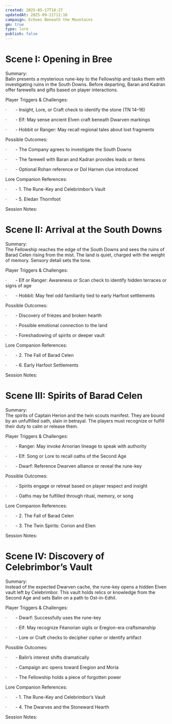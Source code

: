 ```yaml
---
created: 2025-05-17T18:27
updatedAt: 2025-09-21T12:16
campaign: Echoes Beneath the Mountains
gm: true
type: lore
publish: false
---
```



# Scene I: Opening in Bree

Summary:  
Balin presents a mysterious rune-key to the Fellowship and tasks them with investigating ruins in the South Downs. Before departing, Baran and Kadran offer farewells and gifts based on player interactions.

Player Triggers & Challenges:

·       - Insight, Lore, or Craft check to identify the stone (TN 14–16)

·       - Elf: May sense ancient Elven craft beneath Dwarven markings

·       - Hobbit or Ranger: May recall regional tales about lost fragments

Possible Outcomes:

·       - The Company agrees to investigate the South Downs

·       - The farewell with Baran and Kadran provides leads or items

·       - Optional Rohan reference or Dol Harnen clue introduced

Lore Companion References:

·       - 1. The Rune-Key and Celebrimbor’s Vault

·       - 5. Eledan Thornfoot

Session Notes:  
  
  
  
  
  
  
  

# Scene II: Arrival at the South Downs

Summary:  
The Fellowship reaches the edge of the South Downs and sees the ruins of Barad Celen rising from the mist. The land is quiet, charged with the weight of memory. Sensory detail sets the tone.

Player Triggers & Challenges:

·       - Elf or Ranger: Awareness or Scan check to identify hidden terraces or signs of age

·       - Hobbit: May feel odd familiarity tied to early Harfoot settlements

Possible Outcomes:

·       - Discovery of friezes and broken hearth

·       - Possible emotional connection to the land

·       - Foreshadowing of spirits or deeper vault

Lore Companion References:

·       - 2. The Fall of Barad Celen

·       - 6. Early Harfoot Settlements

Session Notes:  
  
  
  
  
  
  
  

# Scene III: Spirits of Barad Celen

Summary:  
The spirits of Captain Herion and the twin scouts manifest. They are bound by an unfulfilled oath, slain in betrayal. The players must recognize or fulfill their duty to calm or release them.

Player Triggers & Challenges:

·       - Ranger: May invoke Arnorian lineage to speak with authority

·       - Elf: Song or Lore to recall oaths of the Second Age

·       - Dwarf: Reference Dwarven alliance or reveal the rune-key

Possible Outcomes:

·       - Spirits engage or retreat based on player respect and insight

·       - Oaths may be fulfilled through ritual, memory, or song

Lore Companion References:

·       - 2. The Fall of Barad Celen

·       - 3. The Twin Spirits: Corion and Elien

Session Notes:  
  
  
  
  
  
  
  

# Scene IV: Discovery of Celebrimbor’s Vault

Summary:  
Instead of the expected Dwarven cache, the rune-key opens a hidden Elven vault left by Celebrimbor. This vault holds relics or knowledge from the Second Age and sets Balin on a path to Ost-in-Edhil.

Player Triggers & Challenges:

·       - Dwarf: Successfully uses the rune-key

·       - Elf: May recognize Fëanorian sigils or Eregion-era craftsmanship

·       - Lore or Craft checks to decipher cipher or identify artifact

Possible Outcomes:

·       - Balin’s interest shifts dramatically

·       - Campaign arc opens toward Eregion and Moria

·       - The Fellowship holds a piece of forgotten power

Lore Companion References:

·       - 1. The Rune-Key and Celebrimbor’s Vault

·       - 4. The Dwarves and the Stoneward Hearth

Session Notes: